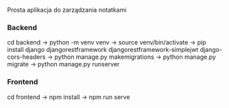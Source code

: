 Prosta aplikacja do zarządzania notatkami


### Backend

cd backend ->
python -m venv venv ->
source venv/bin/activate ->
pip install django djangorestframework djangorestframework-simplejwt django-cors-headers ->
python manage.py makemigrations ->
python manage.py migrate ->
python manage.py runserver 

### Frontend

cd frontend ->
npm install ->
npm run serve 